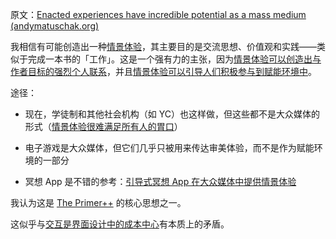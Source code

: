 原文：[Enacted experiences have incredible potential as a mass medium (andymatuschak.org)](https://notes.andymatuschak.org/z6oXuXLZ7Wq1eBqskyfph2wz9gjohQUKSBFzx)

我相信有可能创造出一种[情景体验](https://notes.andymatuschak.org/z3KASfpz5AmNmqM2m517Jbs1EvXrLN7NkeYWH)，其主要目的是交流思想、价值观和实践——类似于完成一本书的「工作」。这是一个强有力的主张，因为[情景体验可以创造出与作者目标的强烈个人联系](https://notes.andymatuschak.org/z6rE2jCvARneUxogtFCTMafzJvYEKWFgb51c2)，并且[情景体验可以引导人们积极参与到赋能环境中](https://notes.andymatuschak.org/z2FDTR2NfpW1AtA4SAETevmKC2uDGEHfKrbhG)。

途径：

- 现在，学徒制和其他社会机构（如 YC）也这样做，但这些都不是大众媒体的形式（[情景体验很难满足所有人的胃口](https://notes.andymatuschak.org/z2K87JksHrc9UDQR2PoTxXeRNdJA1Wo9N8Au2)）

- 电子游戏是大众媒体，但它们几乎只被用来传达审美体验，而不是作为赋能环境的一部分

- 冥想 App 是不错的参考：[引导式冥想 App 在大众媒体中提供情景体验](https://notes.andymatuschak.org/zEaAK3UY2JrTVBA2mVGJqn5knxfiQbVz7Cq)

我认为这是 [The Primer++](https://notes.andymatuschak.org/z2LSeViHDq9uQaPzrQvUgqsotZTKRgBZMm24x) 的核心思想之一。

这似乎与[交互是界面设计中的成本中心](https://notes.andymatuschak.org/z87TFgTr98bz3MNFT26NhegyRCMgdkfNTBAzp)有本质上的矛盾。